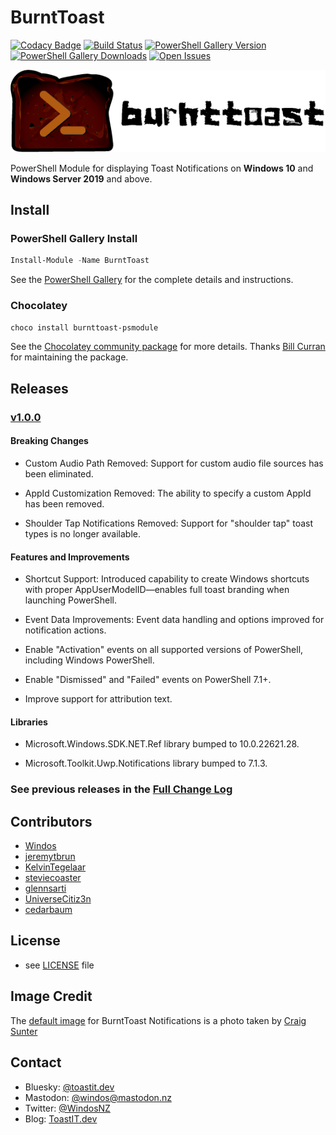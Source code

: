 # BurntToast

[![Codacy Badge](https://app.codacy.com/project/badge/Grade/5c96b736ff1b45d98666160ab37dcad5)](https://www.codacy.com/manual/Windos/BurntToast?utm_source=github.com&amp;utm_medium=referral&amp;utm_content=Windos/BurntToast&amp;utm_campaign=Badge_Grade)
[![Build Status](https://dev.azure.com/windosnz/BurntToast/_apis/build/status/Windos.BurntToast-Build?branchName=main)](https://dev.azure.com/windosnz/BurntToast/_build/latest?definitionId=2&branchName=main)
[![PowerShell Gallery Version](https://img.shields.io/powershellgallery/v/BurntToast.svg)](https://www.powershellgallery.com/packages/BurntToast)
[![PowerShell Gallery Downloads](https://img.shields.io/powershellgallery/dt/BurntToast.svg)](https://www.powershellgallery.com/packages/BurntToast)
[![Open Issues](https://img.shields.io/github/issues-raw/Windos/BurntToast.svg)](https://github.com/Windos/BurntToast/issues)

![BurntToast Logo Banner](/images/BurntToast-Wide.png)

PowerShell Module for displaying Toast Notifications on **Windows 10** and **Windows Server 2019** and above.

## Install

### PowerShell Gallery Install

```powershell
Install-Module -Name BurntToast
```

See the [PowerShell Gallery](http://www.powershellgallery.com/packages/BurntToast/) for the complete details and
instructions.

### Chocolatey

```powershell
choco install burnttoast-psmodule
```

See the [Chocolatey community package](https://chocolatey.org/packages/burnttoast-psmodule) for more details. Thanks
[Bill Curran](https://github.com/bcurran3) for maintaining the package.

## Releases

### [v1.0.0](https://github.com/Windos/BurntToast/releases/download/v1.0.0/BurntToast.zip)

#### Breaking Changes

- Custom Audio Path Removed: Support for custom audio file sources has been eliminated.

- AppId Customization Removed: The ability to specify a custom AppId has been removed.

- Shoulder Tap Notifications Removed: Support for "shoulder tap" toast types is no longer available.

#### Features and Improvements

- Shortcut Support: Introduced capability to create Windows shortcuts with proper AppUserModelID—enables full toast branding when launching PowerShell.

- Event Data Improvements: Event data handling and options improved for notification actions.

- Enable "Activation" events on all supported versions of PowerShell, including Windows PowerShell.

- Enable "Dismissed" and "Failed" events on PowerShell 7.1+.

- Improve support for attribution text.

#### Libraries

- Microsoft.Windows.SDK.NET.Ref library bumped to 10.0.22621.28.

- Microsoft.Toolkit.Uwp.Notifications library bumped to 7.1.3.

### See previous releases in the [Full Change Log](CHANGES.md)

## Contributors

- [Windos](https://github.com/Windos)
- [jeremytbrun](https://github.com/jeremytbrun)
- [KelvinTegelaar](https://github.com/KelvinTegelaar)
- [steviecoaster](https://github.com/steviecoaster)
- [glennsarti](https://github.com/glennsarti)
- [UniverseCitiz3n](https://github.com/UniverseCitiz3n)
- [cedarbaum](https://github.com/cedarbaum)

## License

- see [LICENSE](LICENSE) file

## Image Credit

The [default image](/images/BurntToast.png) for BurntToast Notifications is a photo taken by
[Craig Sunter](https://www.flickr.com/photos/16210667@N02/17230428864)

## Contact

- Bluesky: [@toastit.dev](https://bsky.app/profile/toastit.dev)
- Mastodon: [@windos@mastodon.nz](https://mastodon.nz/@windos)
- Twitter: [@WindosNZ](https://twitter.com/windosnz)
- Blog: [ToastIT.dev](https://toastit.dev/)
